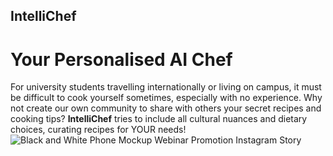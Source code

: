 ## IntelliChef
# Your Personalised AI Chef
For university students travelling internationally or living on campus, it must be difficult to cook yourself sometimes, especially with no experience.
Why not create our own community to share with others your secret recipes and cooking tips?
**IntelliChef** tries to include all cultural nuances and dietary choices, curating recipes for YOUR needs!
![Black and White Phone Mockup Webinar Promotion Instagram Story](https://github.com/user-attachments/assets/e0ac985b-ef20-4254-ab31-94fd0f79a590)
